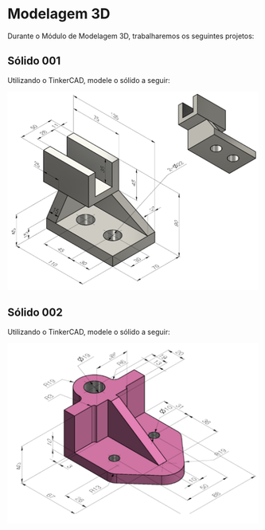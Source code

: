 <!--
IA, APOIO VOCAL, SGI, AMBIENTACAO
-->

# Modelagem 3D

Durante o Módulo de Modelagem 3D, trabalharemos os seguintes projetos: 

## Sólido 001 

Utilizando o TinkerCAD, modele o sólido a seguir:

<img src="/img/CAD_3D_001.png" alt="Modelo 3D">

## Sólido 002

Utilizando o TinkerCAD, modele o sólido a seguir:

<img src="/img/CAD_3D_002.png" alt="Modelo 3D">

<!--


## Sólido 003

Utilizando o TinkerCAD, modele o sólido a seguir:

<img src="/img/CAD_3D_003.png" alt="Modelo 3D">

## Sólido 004

Utilizando o TinkerCAD, modele o sólido a seguir:

<img src="/img/CAD_3D_004.png" alt="Modelo 3D">

-->